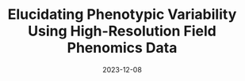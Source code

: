 ---
title: "Elucidating Phenotypic Variability Using High-Resolution Field Phenomics Data"
collection: talks
type: "Scientific Talk"
# link: 'https://docs.google.com/presentation/d/1JFikSP8e9XCOeCNJ0r6vEw95lwkEFlpVpDx7Acm6JeE/edit?usp=sharing'
venue: "University of Arizona School of Plant Sciences Retreat"
date: 2023-12-08
location: "Tucson, AZ"
---